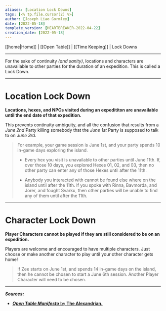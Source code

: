 ```yaml
---
aliases: [Location Lock Downs]
tags: [<% tp.file.cursor(2) %>]
author: [Joseph Liao Gormley]
date: [2022-05-18]
template_version: [HEARTBREAKER-2022-04-22]
creation_date: [2022-05-18]
---
```

[[home|Home]] | [[Open Table]] | [[Time Keeping]] | Lock Downs
___
For the sake of continuity *(and sanity)*, locations and characters are unavailable to other parties for the duration of an expedition. This is called a Lock Down.
___
# Location Lock Down
**Locations, hexes, and NPCs visited during an expedititon are unavailable until the end date of that expedition.**

This prevents continuity ambiguity, and all the confusion that results from a *June 2nd* Party killing somebody that the *June 1st* Party is supposed to talk to on *June 3rd*.

> For example, your game session is June 1st, and your party spends 10 in-game days exploring the island.
> 
> - Every hex you visit is unavailable to other parties until June 11th. If, over those 10 days, you explored Hexes 01, 02, and 03, then no other party can enter any of those Hexes until after the 11th.
> 
> - Anybody you interacted with cannot be found else where on the island until after the 11th. If you spoke with Rinna, Bavmorda, and Jorer, and fought Svarku, then other parties will be unable to find any of them until after the 11th.

___
# Character Lock Down
**Player Characters cannot be played if they are still considered to be on an expedition.**

Players are welcome and encouraged to have multiple characters. Just choose or make another character to play until your other character gets home!

> If Zee starts on June 1st, and spends 14 in-game days on the island, then he cannot be chosen to start a June 6th session. Another Player Character will need to be chosen.



___
***Sources:***
- [***Open Table Manifesto*** by **The Alexandrian.**](https://thealexandrian.net/?p=38643)

<!--*References:*
*Source:* -->
<!-- Sources, read more, links, etc. -->
<!-- *Source: Entry by [[Mike Maxin]].* -->
<!-- Leave an empty line at the end, otherwise Exporter complains. -->
